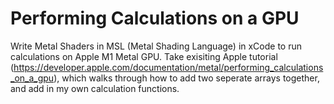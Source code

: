 # Performing Calculations on a GPU

Write Metal Shaders in MSL (Metal Shading Language) in xCode to run calculations on Apple M1 Metal GPU. Take exisiting Apple tutorial (https://developer.apple.com/documentation/metal/performing_calculations_on_a_gpu), which walks through how to add two seperate arrays together, and add in my own calculation functions.
